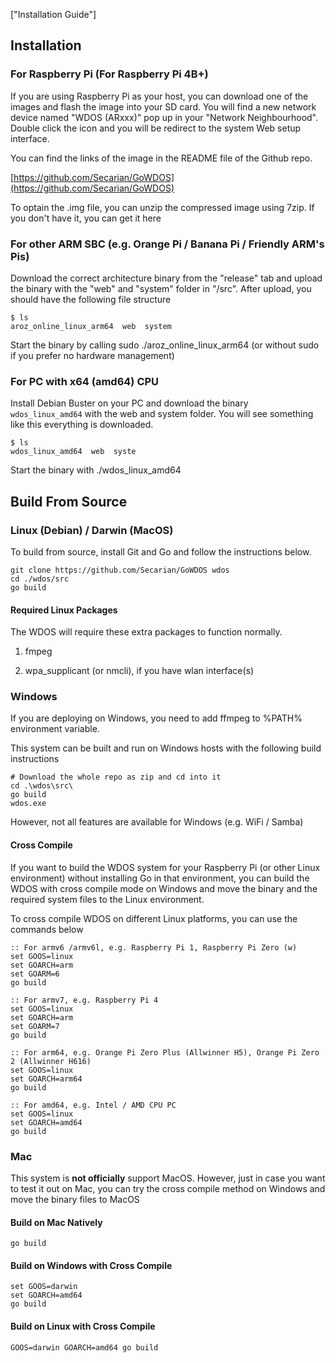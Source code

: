 ["Installation Guide"]

## Installation
### For Raspberry Pi (For Raspberry Pi 4B+)

If you are using Raspberry Pi as your host, you can download one of the images and flash the image into your SD card. You will find a new network device named "WDOS (ARxxx)" pop up in your "Network Neighbourhood". 
Double click the icon and you will be redirect to the system Web setup interface.

You can find the links of the image in the README file of the Github repo.

[https://github.com/Secarian/GoWDOS](https://github.com/Secarian/GoWDOS)



To optain the .img file, you can unzip the compressed image using 7zip. If you don't have it, you can get it here

### For other ARM SBC (e.g. Orange Pi / Banana Pi / Friendly ARM's Pis)

Download the correct architecture binary from the "release" tab and upload the binary with the "web" and "system" folder in "/src". After upload, you should have the following file structure

```
$ ls
aroz_online_linux_arm64  web  system
```

Start the binary by calling sudo ./aroz_online_linux_arm64 (or without sudo if you prefer no hardware management)

### For PC with x64 (amd64) CPU

Install Debian Buster on your PC and download the binary ``` wdos_linux_amd64``` with the web and system folder. You will see something like this everything is downloaded.

```
$ ls
wdos_linux_amd64  web  syste
```

Start the binary with ./wdos_linux_amd64

## Build From Source

### Linux (Debian) / Darwin (MacOS)

To build from source, install Git and Go and follow the instructions below.

```
git clone https://github.com/Secarian/GoWDOS wdos
cd ./wdos/src
go build
```

#### Required Linux Packages

The WDOS will require these extra packages to function normally.

1. fmpeg

2. wpa_supplicant (or nmcli), if you have wlan interface(s)

### Windows

If you are deploying on Windows, you need to add ffmpeg to %PATH% environment variable.

This system can be built and run on Windows hosts with the following build instructions

```
# Download the whole repo as zip and cd into it
cd .\wdos\src\
go build
wdos.exe
```

However, not all features are available for Windows (e.g. WiFi / Samba)

#### Cross Compile

If you want to build the WDOS system for your Raspberry Pi (or other Linux environment) without installing Go in that environment, you can build the WDOS with cross compile mode on Windows and move the binary and the required system files to the Linux environment.



To cross compile WDOS on different Linux platforms, you can use the commands below

```
:: For armv6 /armv6l, e.g. Raspberry Pi 1, Raspberry Pi Zero (w)
set GOOS=linux 
set GOARCH=arm 
set GOARM=6 
go build

:: For armv7, e.g. Raspberry Pi 4
set GOOS=linux 
set GOARCH=arm 
set GOARM=7 
go build

:: For arm64, e.g. Orange Pi Zero Plus (Allwinner H5), Orange Pi Zero 2 (Allwinner H616)
set GOOS=linux 
set GOARCH=arm64 
go build

:: For amd64, e.g. Intel / AMD CPU PC
set GOOS=linux 
set GOARCH=amd64 
go build

```

### Mac 

This system is **not officially** support MacOS. However, just in case you want to test it out on Mac, you can try the cross compile method on Windows and move the binary files to MacOS

#### Build on Mac Natively

```
go build
```

#### Build on Windows with Cross Compile

```
set GOOS=darwin 
set GOARCH=amd64 
go build
```

#### Build on Linux with Cross Compile

```
GOOS=darwin GOARCH=amd64 go build
```

